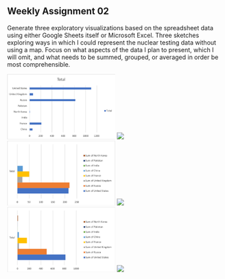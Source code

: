 ## Weekly Assignment 02

Generate three exploratory visualizations based on the spreadsheet data using either Google Sheets itself or Microsoft Excel. Three sketches exploring ways in which I could represent the nuclear testing data without using a map. Focus on what aspects of the data I plan to present, which I will omit, and what needs to be summed, grouped, or averaged in order be most comprehensible.

<img src="https://github.com/yujunmjiang/dvia-2019/blob/master/2.mapping-quantities/process/Picture1.png" width="50%"/>
<img src="https://github.com/yujunmjiang/dvia-2019/blob/master/2.mapping-quantities/process/country-location.jpg" width="50%"/>
<img src="https://github.com/yujunmjiang/dvia-2019/blob/master/2.mapping-quantities/process/Picture2.png" width="50%"/>
<img src="https://github.com/yujunmjiang/dvia-2019/blob/master/2.mapping-quantities/process/country-soa.jpg" width="50%"/>
<img src="https://github.com/yujunmjiang/dvia-2019/blob/master/2.mapping-quantities/process/Picture3.png" width="50%"/>
<img src="https://github.com/yujunmjiang/dvia-2019/blob/master/2.mapping-quantities/process/country-sou.jpg" width="50%"/>
